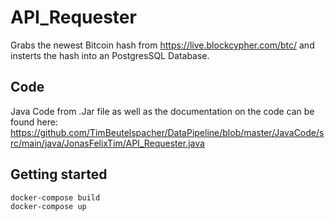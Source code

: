 # API_Requester

Grabs the newest Bitcoin hash from https://live.blockcypher.com/btc/ and insterts the hash into an PostgresSQL Database.

## Code

Java Code from .Jar file as well as the documentation on the code can be found here:
https://github.com/TimBeutelspacher/DataPipeline/blob/master/JavaCode/src/main/java/JonasFelixTim/API_Requester.java

## Getting started

    docker-compose build
    docker-compose up
